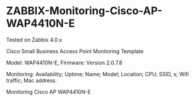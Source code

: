 # ZABBIX-Monitoring-Cisco-AP-WAP4410N-E
Tested on Zabbix 4.0.x

Cisco Small Business Access Point Monitoring Template

Model: WAP4410N-E, Firmware: Version 2.0.7.8

Monitoring: Availability; Uptime; Name; Model; Location; CPU; SSID, s; Wifi traffic; Mac address.

Monitoring Cisco AP WAP4410N-E
